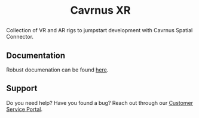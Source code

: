 # <p style="text-align: center;">Cavrnus XR</p>

Collection of VR and AR rigs to jumpstart development with Cavrnus Spatial Connector.

## Documentation
Robust documenation can be found <a><a href="https://cavrnus.atlassian.net/wiki/spaces/CSM/pages/815136772/Cavrnus+Knowledge+Base">here</a>.

## Support
Do you need help? Have you found a bug? Reach out through our <a><a href="https://cavrnus.atlassian.net/servicedesk/customer/portal/1">Customer Service Portal</a>.

